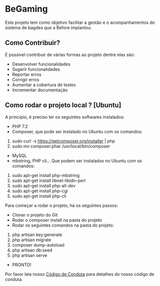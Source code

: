 # BeGaming

Este projeto tem como objetivo facilitar a gestão e o acompanhamentos do sistema de bagdes que a Before implantou.

## Como Contribuir?

É possível contribuir de várias formas ao projeto dentre elas são:

 - Desenvolver funcionalidades
 - Sugerir funcionalidades
 - Reportar erros
 - Corrigir erros
 - Aumentar a cobertura de testes
 - Incrementar documentação

## Como rodar o projeto local ? [Ubuntu]
 
A princípio, é preciso ter os seguintes softwares instalados:
 
- PHP 7.2
- Composer, que pode ser instalado no Ubuntu com os comandos:
1) sudo curl -s https://getcomposer.org/installer | php
2) sudo mv composer.phar /usr/local/bin/composer
- MySQL
- mbstring, PHP cli... Que podem ser instalados no Ubuntu com os comandos:
1) sudo apt-get install php-mbstring
2) sudo apt-get install libnet-libidn-perl
3) sudo apt-get install php-all-dev
4) sudo apt-get install php-cgi
5) sudo apt-get install php-cli
 
 
Para começar a rodar o projeto, há os seguintes passos:
 
- Clonar o projeto do Git
- Rodar o composer install na pasta do projeto
- Rodar os seguintes comandos na pasta do projeto:
1) php artisan key:generate
2) php artisan migrate
3) composer dump-autoload
4) php artisan db:seed
5) php artisan serve
- PRONTO!
 
Por favor leia nosso [Código de Conduta] para detalhes do nosso código de conduta.

[Código de Conduta]: https://github.com/GuilhermeBenitesBefore/begaming/blob/master/CODE_OF_CONDUCT.md

